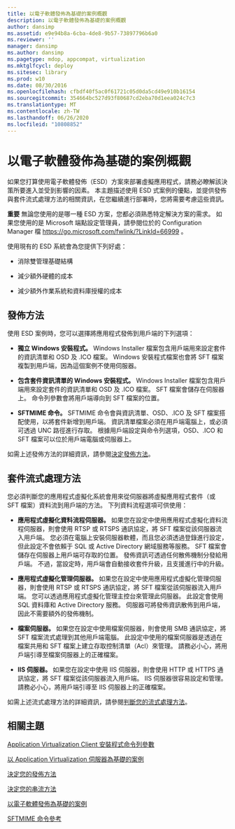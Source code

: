 ```yaml
---
title: 以電子軟體發佈為基礎的案例概觀
description: 以電子軟體發佈為基礎的案例概觀
author: dansimp
ms.assetid: e9e94b8a-6cba-4de8-9b57-73897796b6a0
ms.reviewer: ''
manager: dansimp
ms.author: dansimp
ms.pagetype: mdop, appcompat, virtualization
ms.mktglfcycl: deploy
ms.sitesec: library
ms.prod: w10
ms.date: 08/30/2016
ms.openlocfilehash: cfbdf40f5ac0f61721c05d0da5cd49e910b16154
ms.sourcegitcommit: 354664bc527d93f80687cd2eba70d1eea024c7c3
ms.translationtype: MT
ms.contentlocale: zh-TW
ms.lasthandoff: 06/26/2020
ms.locfileid: "10808852"
---
```

# 以電子軟體發佈為基礎的案例概觀


如果您打算使用電子軟體發佈（ESD）方案來部署虛擬應用程式，請務必瞭解該決策所要進入並受到影響的因素。 本主題描述使用 ESD 式案例的優點，並提供發佈與套件流式處理方法的相關資訊，在您繼續進行部署時，您將需要考慮這些資訊。

**重要** 無論您使用的是哪一種 ESD 方案，您都必須熟悉特定解決方案的需求。 如果您使用的是 Microsoft 端點設定管理員，請參閱位於的 Configuration Manager 檔 <https://go.microsoft.com/fwlink/?LinkId=66999> 。

 

使用現有的 ESD 系統會為您提供下列好處：

-   消除雙管理基礎結構

-   減少額外硬體的成本

-   減少額外作業系統和資料庫授權的成本

## 發佈方法


使用 ESD 案例時，您可以選擇將應用程式發佈到用戶端的下列選項：

-   **獨立 Windows 安裝程式。** Windows Installer 檔案包含用戶端用來設定套件的資訊清單和 OSD 及 .ICO 檔案。 Windows 安裝程式檔案也會將 SFT 檔案複製到用戶端，因為這個案例不使用伺服器。

-   **包含套件資訊清單的 Windows 安裝程式。** Windows Installer 檔案包含用戶端用來設定套件的資訊清單和 OSD 及 .ICO 檔案。 SFT 檔案會儲存在伺服器上。 命令列參數會將用戶端導向到 SFT 檔案的位置。

-   **SFTMIME 命令。** SFTMIME 命令會與資訊清單、OSD、.ICO 及 SFT 檔案搭配使用，以將套件新增到用戶端。 資訊清單檔案必須在用戶端電腦上，或必須可透過 UNC 路徑進行存取。 根據用戶端設定與命令列選項，OSD、.ICO 和 SFT 檔案可以位於用戶端電腦或伺服器上。

如需上述發佈方法的詳細資訊，請參閱[決定發佈方法](determine-your-publishing-method.md)。

## 套件流式處理方法


您必須判斷您的應用程式虛擬化系統會用來從伺服器將虛擬應用程式套件（或 SFT 檔案）資料流到用戶端的方法。 下列資料流程選項可供使用：

-   **應用程式虛擬化資料流程伺服器。** 如果您在設定中使用應用程式虛擬化資料流程伺服器，則會使用 RTSP 或 RTSPS 通訊協定，將 SFT 檔案從該伺服器流入用戶端。 您必須在電腦上安裝伺服器軟體，而且您必須透過登錄進行設定，但此設定不會依賴于 SQL 或 Active Directory 網域服務等服務。 SFT 檔案會儲存在伺服器上用戶端可存取的位置。 發佈資訊可透過任何散佈機制分發給用戶端。 不過，當設定時，用戶端會自動接收套件升級，且支援進行中的升級。

-   **應用程式虛擬化管理伺服器。** 如果您在設定中使用應用程式虛擬化管理伺服器，則會使用 RTSP 或 RTSPS 通訊協定，將 SFT 檔案從該伺服器流入用戶端。 您可以透過應用程式虛擬化管理主控台來管理此伺服器。 此設定會使用 SQL 資料庫和 Active Directory 服務。 伺服器可將發佈資訊散佈到用戶端，因此不需要額外的發佈機制。

-   **檔案伺服器。** 如果您在設定中使用檔案伺服器，則會使用 SMB 通訊協定，將 SFT 檔案流式處理到其他用戶端電腦。 此設定中使用的檔案伺服器是透過在檔案共用和 SFT 檔案上建立存取控制清單（Acl）來管理。 請務必小心，將用戶端引導至檔案伺服器上的正確檔案。

-   **IIS 伺服器。** 如果您在設定中使用 IIS 伺服器，則會使用 HTTP 或 HTTPS 通訊協定，將 SFT 檔案從該伺服器流入用戶端。 IIS 伺服器很容易設定和管理。 請務必小心，將用戶端引導至 IIS 伺服器上的正確檔案。

如需上述流式處理方法的詳細資訊，請參閱[判斷您的流式處理方法](determine-your-streaming-method.md)。

## 相關主題


[Application Virtualization Client 安裝程式命令列參數](application-virtualization-client-installer-command-line-parameters.md)

[以 Application Virtualization 伺服器為基礎的案例](application-virtualization-server-based-scenario.md)

[決定您的發佈方法](determine-your-publishing-method.md)

[決定您的串流方法](determine-your-streaming-method.md)

[以電子軟體發佈為基礎的案例](electronic-software-distribution-based-scenario.md)

[SFTMIME 命令參考](sftmime--command-reference.md)

 

 





